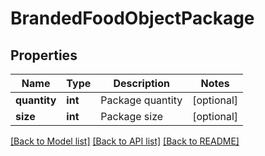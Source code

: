 # BrandedFoodObjectPackage

## Properties
Name | Type | Description | Notes
------------ | ------------- | ------------- | -------------
**quantity** | **int** | Package quantity | [optional] 
**size** | **int** | Package size | [optional] 

[[Back to Model list]](../README.md#documentation-for-models) [[Back to API list]](../README.md#documentation-for-api-endpoints) [[Back to README]](../README.md)

